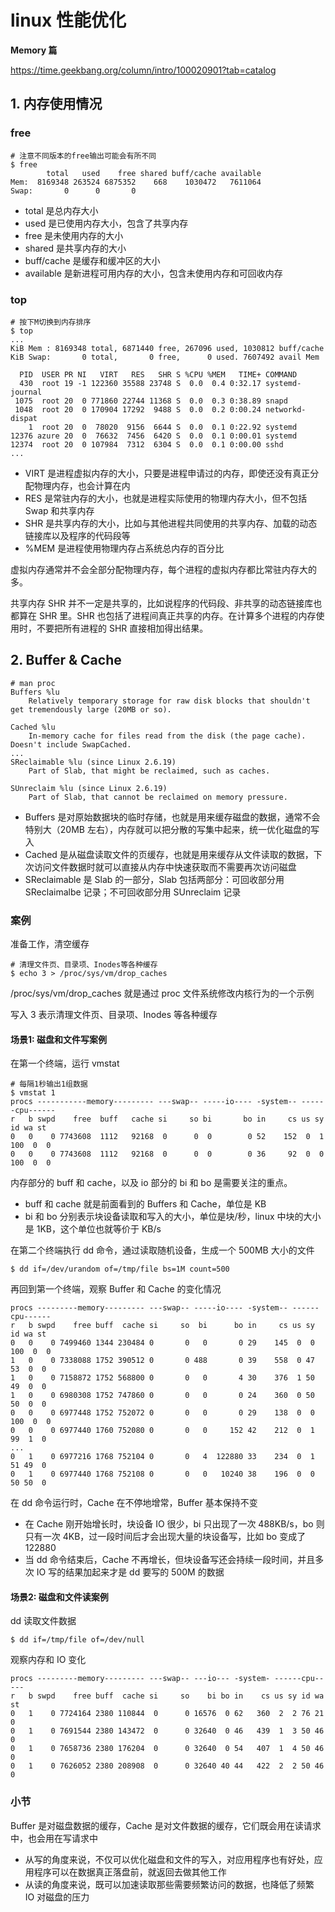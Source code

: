 # linux 性能优化

**Memory 篇**

https://time.geekbang.org/column/intro/100020901?tab=catalog



## 1. 内存使用情况

### free

```shell
# 注意不同版本的free输出可能会有所不同
$ free
        total   used    free shared buff/cache available
Mem:  8169348 263524 6875352    668    1030472   7611064
Swap:       0      0       0
```

- total 是总内存大小
- used 是已使用内存大小，包含了共享内存
- free 是未使用内存的大小
- shared 是共享内存的大小
- buff/cache 是缓存和缓冲区的大小
- available 是新进程可用内存的大小，包含未使用内存和可回收内存



### top

```shell
# 按下M切换到内存排序
$ top
...
KiB Mem : 8169348 total, 6871440 free, 267096 used, 1030812 buff/cache
KiB Swap:       0 total,       0 free,      0 used. 7607492 avail Mem

  PID  USER PR NI   VIRT   RES   SHR S %CPU %MEM   TIME+ COMMAND
  430  root 19 -1 122360 35588 23748 S  0.0  0.4 0:32.17 systemd-journal
 1075  root 20  0 771860 22744 11368 S  0.0  0.3 0:38.89 snapd
 1048  root 20  0 170904 17292  9488 S  0.0  0.2 0:00.24 networkd-dispat
    1  root 20  0  78020  9156  6644 S  0.0  0.1 0:22.92 systemd
12376 azure 20  0  76632  7456  6420 S  0.0  0.1 0:00.01 systemd
12374  root 20  0 107984  7312  6304 S  0.0  0.1 0:00.00 sshd
...
```

- VIRT 是进程虚拟内存的大小，只要是进程申请过的内存，即使还没有真正分配物理内存，也会计算在内
- RES 是常驻内存的大小，也就是进程实际使用的物理内存大小，但不包括 Swap 和共享内存
- SHR 是共享内存的大小，比如与其他进程共同使用的共享内存、加载的动态链接库以及程序的代码段等
- %MEM 是进程使用物理内存占系统总内存的百分比

虚拟内存通常并不会全部分配物理内存，每个进程的虚拟内存都比常驻内存大的多。

共享内存 SHR 并不一定是共享的，比如说程序的代码段、非共享的动态链接库也都算在 SHR 里。SHR 也包括了进程间真正共享的内存。在计算多个进程的内存使用时，不要把所有进程的 SHR 直接相加得出结果。



## 2. Buffer & Cache

```shell
# man proc
Buffers %lu
    Relatively temporary storage for raw disk blocks that shouldn't get tremendously large (20MB or so).

Cached %lu
    In-memory cache for files read from the disk (the page cache). Doesn't include SwapCached.
...
SReclaimable %lu (since Linux 2.6.19)
    Part of Slab, that might be reclaimed, such as caches. 

SUnreclaim %lu (since Linux 2.6.19)
    Part of Slab, that cannot be reclaimed on memory pressure.
```



- Buffers 是对原始数据块的临时存储，也就是用来缓存磁盘的数据，通常不会特别大（20MB 左右），内存就可以把分散的写集中起来，统一优化磁盘的写入
- Cached 是从磁盘读取文件的页缓存，也就是用来缓存从文件读取的数据，下次访问文件数据时就可以直接从内存中快速获取而不需要再次访问磁盘
- SReclaimable 是 Slab 的一部分，Slab 包括两部分：可回收部分用 SReclaimalbe 记录；不可回收部分用 SUnreclaim 记录



### 案例

准备工作，清空缓存

```shell
# 清理文件页、目录项、Inodes等各种缓存
$ echo 3 > /proc/sys/vm/drop_caches
```

/proc/sys/vm/drop_caches 就是通过 proc 文件系统修改内核行为的一个示例

写入 3 表示清理文件页、目录项、Inodes 等各种缓存



#### 场景1: 磁盘和文件写案例

在第一个终端，运行 vmstat

```shell
# 每隔1秒输出1组数据
$ vmstat 1
procs -----------memory--------- ---swap-- -----io---- -system-- ------cpu------
r   b swpd    free  buff   cache si     so bi       bo in     cs us sy  id wa st
0   0    0 7743608  1112   92168  0      0  0        0 52    152  0  1 100  0  0
0   0    0 7743608  1112   92168  0      0  0        0 36     92  0  0 100  0  0
```

内存部分的 buff 和 cache，以及 io 部分的 bi 和 bo 是需要关注的重点。

- buff 和 cache 就是前面看到的 Buffers 和 Cache，单位是 KB
- bi 和 bo 分别表示块设备读取和写入的大小，单位是块/秒，linux 中块的大小是 1KB，这个单位也就等价于 KB/s



在第二个终端执行 dd 命令，通过读取随机设备，生成一个 500MB 大小的文件

```shell
$ dd if=/dev/urandom of=/tmp/file bs=1M count=500
```



再回到第一个终端，观察 Buffer 和 Cache 的变化情况

```shell
procs ---------memory--------- ---swap-- -----io---- -system-- ------cpu------
r   b swpd    free buff  cache si     so  bi      bo in     cs us sy  id wa st
0   0    0 7499460 1344 230484 0       0   0       0 29    145  0  0 100  0  0
1   0    0 7338088 1752 390512 0       0 488       0 39    558  0 47  53  0  0
1   0    0 7158872 1752 568800 0       0   0       4 30    376  1 50  49  0  0
1   0    0 6980308 1752 747860 0       0   0       0 24    360  0 50  50  0  0
0   0    0 6977448 1752 752072 0       0   0       0 29    138  0  0 100  0  0
0   0    0 6977440 1760 752080 0       0   0     152 42    212  0  1  99  1  0
...
0   1    0 6977216 1768 752104 0       0   4  122880 33    234  0  1  51 49  0
0   1    0 6977440 1768 752108 0       0   0   10240 38    196  0  0  50 50  0
```

在 dd 命令运行时，Cache 在不停地增常，Buffer 基本保持不变

- 在 Cache 刚开始增长时，块设备 IO 很少，bi 只出现了一次 488KB/s，bo 则只有一次 4KB，过一段时间后才会出现大量的块设备写，比如 bo 变成了122880
- 当 dd 命令结束后，Cache 不再增长，但块设备写还会持续一段时间，并且多次 IO 写的结果加起来才是 dd 要写的 500M 的数据



#### 场景2: 磁盘和文件读案例

dd 读取文件数据

```shell
$ dd if=/tmp/file of=/dev/null
```



观察内存和 IO 变化

```shell
procs ---------memory--------- ---swap-- ---io--- -system- ------cpu-----
r   b swpd    free buff  cache si     so    bi bo in    cs us sy id wa st
0   1    0 7724164 2380 110844  0      0 16576  0 62   360  2  2 76 21  0
0   1    0 7691544 2380 143472  0      0 32640  0 46   439  1  3 50 46  0
0   1    0 7658736 2380 176204  0      0 32640  0 54   407  1  4 50 46  0
0   1    0 7626052 2380 208908  0      0 32640 40 44   422  2  2 50 46  0
```



### 小节

Buffer 是对磁盘数据的缓存，Cache 是对文件数据的缓存，它们既会用在读请求中，也会用在写请求中

- 从写的角度来说，不仅可以优化磁盘和文件的写入，对应用程序也有好处，应用程序可以在数据真正落盘前，就返回去做其他工作
- 从读的角度来说，既可以加速读取那些需要频繁访问的数据，也降低了频繁 IO 对磁盘的压力
